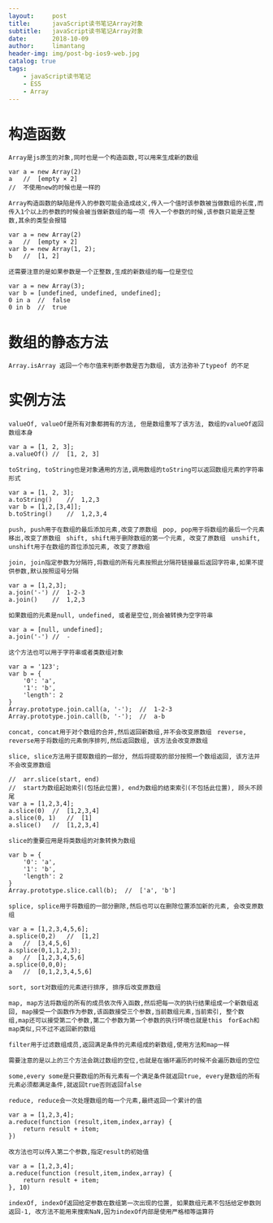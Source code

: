 ```yaml
---
layout:     post
title:      javaScript读书笔记Array对象
subtitle:   javaScript读书笔记Array对象
date:       2018-10-09
author:     limantang
header-img: img/post-bg-ios9-web.jpg
catalog: true
tags:
    - javaScript读书笔记
    - ES5
    - Array
---
```

# 构造函数
``Array是js原生的对象,同时也是一个构造函数,可以用来生成新的数组
``
```
var a = new Array(2)
a   //  [empty × 2]
//  不使用new的时候也是一样的
```
``Array构造函数的缺陷是传入的参数可能会造成歧义,传入一个值时该参数被当做数组的长度,而传入1个以上的参数的时候会被当做新数组的每一项
传入一个参数的时候,该参数只能是正整数,其余的类型会报错
``
```
var a = new Array(2)
a   //  [empty × 2]
var b = new Array(1, 2);
b   //  [1, 2]
```
``还需要注意的是如果参数是一个正整数,生成的新数组的每一位是空位
``
```
var a = new Array(3);
var b = [undefined, undefined, undefined];
0 in a  //  false
0 in b  //  true
```

# 数组的静态方法

``Array.isArray 返回一个布尔值来判断参数是否为数组, 该方法弥补了typeof 的不足
``
# 实例方法

``valueOf,
valueOf是所有对象都拥有的方法, 但是数组重写了该方法, 数组的valueOf返回数组本身
``
```
var a = [1, 2, 3];
a.valueOf() //  [1, 2, 3]
```
``toString,
toString也是对象通用的方法,调用数组的toString可以返回数组元素的字符串形式
``
```
var a = [1, 2, 3];
a.toString()    //  1,2,3
var b = [1,2,[3,4]];
b.toString()    //  1,2,3,4
```

``push,
push用于在数组的最后添加元素,改变了原数组
``
``pop,
pop用于将数组的最后一个元素移出,改变了原数组
``
``shift,
shift用于删除数组的第一个元素, 改变了原数组
``
``unshift,
unshift用于在数组的首位添加元素, 改变了原数组
``


``join,
join指定参数为分隔符,将数组的所有元素按照此分隔符链接最后返回字符串,如果不提供参数,默认按照逗号分隔
``
```
var a = [1,2,3];
a.join('-') //  1-2-3
a.join()    //  1,2,3
```
``如果数组的元素是null, undefined, 或者是空位,则会被转换为空字符串
``
```
var a = [null, undefined];
a.join('-') //  -
```
``这个方法也可以用于字符串或者类数组对象
``
```
var a = '123';
var b = {
    '0': 'a',
    '1': 'b',
    'length': 2
}
Array.prototype.join.call(a, '-');  //  1-2-3
Array.prototype.join.call(b, '-');  //  a-b
```

``concat,
concat用于对个数组的合并,然后返回新数组,并不会改变原数组
``
``reverse,
reverse用于将数组的元素倒序排列,然后返回数组, 该方法会改变原数组
``

``slice,
slice方法用于提取数组的一部分, 然后将提取的部分按照一个数组返回, 该方法并不会改变原数组
``

```
//  arr.slice(start, end)
//  start为数组起始索引(包括此位置), end为数组的结束索引(不包括此位置), 顾头不顾尾
var a = [1,2,3,4];
a.slice(0)  //  [1,2,3,4]
a.slice(0, 1)   //  [1]
a.slice()   //  [1,2,3,4]
```
``slice的重要应用是将类数组的对象转换为数组
``
```
var b = {
    '0': 'a',
    '1': 'b',
    'length': 2
}
Array.prototype.slice.call(b);  //  ['a', 'b']
```

``splice,
splice用于将数组的一部分删除,然后也可以在删除位置添加新的元素, 会改变原数组
``

```
var a = [1,2,3,4,5,6];
a.splice(0,2)   //  [1,2]
a   //  [3,4,5,6]
a.splice(0,1,1,2,3);
a   //  [1,2,3,4,5,6]
a.splice(0,0,0);
a   //  [0,1,2,3,4,5,6]
```

``sort,
sort对数组的元素进行排序, 排序后改变原数组
``

``map,
map方法将数组的所有的成员依次传入函数,然后把每一次的执行结果组成一个新数组返回,
map接受一个函数作为参数,该函数接受三个参数,当前数组元素,当前索引, 整个数组,map还可以接受第二个参数,第二个参数为第一个参数的执行环境也就是this
``
``forEach和map类似,只不过不返回新的数组
``

``filter用于过滤数组成员,返回满足条件的元素组成的新数组,使用方法和map一样
``

``需要注意的是以上的三个方法会跳过数组的空位,也就是在循环遍历的时候不会遍历数组的空位
``

``some,every
some是只要数组的所有元素有一个满足条件就返回true,
every是数组的所有元素必须都满足条件,就返回true否则返回false
``

``reduce,
reduce会一次处理数组的每一个元素,最终返回一个累计的值
``
```
var a = [1,2,3,4];
a.reduce(function (result,item,index,array) {
    return result + item;
})
```
``改方法也可以传入第二个参数,指定result的初始值
``
```
var a = [1,2,3,4];
a.reduce(function (result,item,index,array) {
    return result + item;
}, 10)
```

``indexOf,
indexOf返回给定参数在数组第一次出现的位置, 如果数组元素不包括给定参数则返回-1,
改方法不能用来搜索NaN,因为indexOf内部是使用严格相等运算符
``









